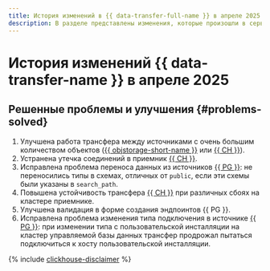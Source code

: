 ```yaml
---
title: История изменений в {{ data-transfer-full-name }} в апреле 2025
description: В разделе представлены изменения, которые произошли в сервисе {{ data-transfer-name }} в апреле 2025 года.
---
```


# История изменений {{ data-transfer-name }} в апреле 2025

## Решенные проблемы и улучшения {#problems-solved}

1. Улучшена работа трансфера между источниками с очень большим количеством объектов ([{{ objstorage-short-name }}](../operations/endpoint/source/object-storage.md) или [{{ CH }}](../operations/endpoint/source/clickhouse.md)).
1. Устранена утечка соединений в приемник [{{ CH }}](../operations/endpoint/target/clickhouse.md).
1. Исправлена проблема переноса данных из источников [{{ PG }}](../operations/endpoint/source/postgresql.md): не переносились типы в схемах, отличных от `public`, если эти схемы были указаны в `search_path`.
1. Повышена устойчивость трансфера [{{ CH }}](../operations/endpoint/target/clickhouse.md) при различных сбоях на кластере приемнике.
1. Улучшена валидация в форме создания эндпоинтов {{ PG }}.
1. Исправлена проблема изменения типа подключения в источнике [{{ PG }}](../operations/endpoint/source/postgresql.md): при изменении типа с пользовательской инсталляции на кластер управляемой базы данных трансфер продрожал пытаться подключиться к хосту пользовательской инсталляции.


{% include [clickhouse-disclaimer](../../_includes/clickhouse-disclaimer.md) %}